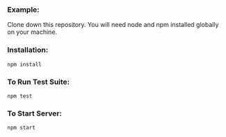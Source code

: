 ### Example:
Clone down this repository. You will need node and npm installed globally on your machine.

### Installation:

`npm install`

### To Run Test Suite:

`npm test`

### To Start Server:

`npm start`

